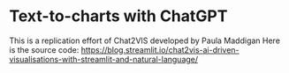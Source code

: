 # Text-to-charts with ChatGPT

This is a replication effort of Chat2VIS developed by Paula Maddigan
Here is the source code: https://blog.streamlit.io/chat2vis-ai-driven-visualisations-with-streamlit-and-natural-language/
